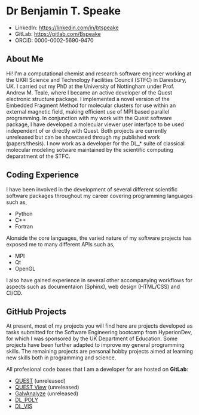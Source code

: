 # Dr Benjamin T. Speake 

<!-- * Email: benjaminspeake@gmail.com -->
* LinkedIn: https://linkedin.com/in/btspeake
* GitLab: https://gitlab.com/Bspeake
* ORCiD: 0000-0002-5690-9470 


## About Me

Hi! I'm a computational chemist and research software engineer working at the UKRI Science and Technology Facilities Council (STFC) in Daresbury, UK. I carried out my PhD at the University of Nottingham under
Prof. Andrew M. Teale, where I became an active developer of the Quest electronic structure package. I implemented a novel version of the Embedded Fragment Method for 
molecular clusters for use within an external magnetic field, making efficient use of MPI based parallel programming. In conjunction with my work with the Quest software package, 
I have developed a molecular viewer user interface to be used independent of or directly with Quest. 
Both projects are currently unreleased but can be showcased through my published work (papers/thesis).
I now work as a developer for the DL_* suite of classical molecular modeling sotware maintained by the scientific computing deparatment of the STFC.

## Coding Experience
I have been involved in the development of several different scientific software packages throughout my career covering programming languages such as,

- Python
- C++
- Fortran

Alonside the core languages, the varied nature of my software projects has exposed me to many different APIs such as,

  - MPI
  - Qt
  - OpenGL 

I also have gained experience in several other accompanying workflows for aspects such as documentaion (Sphinx), web design (HTML/CSS) and CI/CD. 


## GitHub Projects 
At present, most of my projects you will find here are projects developed as tasks submitted for the Software Engineering bootcamp from HyperionDev, for which I was
sponsored by the UK Department of Education. Some projects have been further adapted to improve my general programming skills. The remaining projects are personal hobby projects aimed at learning new skills both in programming and science. 

All profesional code bases that I am a developer for are hosted on **GitLab**:

- [QUEST](https://quest.codes) (unreleased)
- [QUEST View](https://gitlab.com/Bspeake) (unreleased)
- [GalvAnalyze](https://gitlab.com/galvanalyze/galvanalyze2) (unreleased)
- [DL_POLY](https://gitlab.com/ccp5/dl-poly)
- [DL_VIS](https://gitlab.com/bmgcsc/dlv-v4)
  




<!--
**BTSpeake/BTSpeake** is a ✨ _special_ ✨ repository because its `README.md` (this file) appears on your GitHub profile.

Here are some ideas to get you started:

- 🔭 I’m currently working on ...
- 🌱 I’m currently learning ...
- 👯 I’m looking to collaborate on ...
- 🤔 I’m looking for help with ...
- 💬 Ask me about ...
- 📫 How to reach me: ...
- 😄 Pronouns: ...
- ⚡ Fun fact: ...
-->
